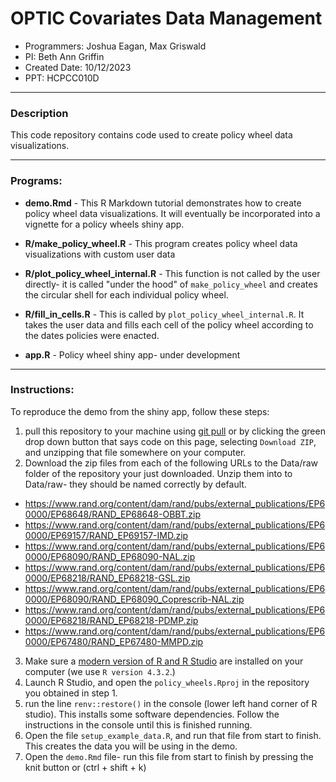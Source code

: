 
# OPTIC Covariates Data Management

* Programmers: Joshua Eagan, Max Griswald
* PI: Beth Ann Griffin
* Created Date: 10/12/2023
* PPT: HCPCC010D

---

### Description

This code repository contains code used to create policy wheel data visualizations.

---

### Programs:

* **demo.Rmd** - This R Markdown tutorial demonstrates how to create policy wheel data visualizations. It will eventually be incorporated into a vignette for a policy wheels shiny app.

* **R/make_policy_wheel.R** - This program creates policy wheel data visualizations with custom user data
* **R/plot_policy_wheel_internal.R** - This function is not called by the user directly- it is called "under the hood" of `make_policy_wheel` and creates the circular shell for each individual policy wheel.
* **R/fill_in_cells.R** - This is called by `plot_policy_wheel_internal.R`. It takes the user data and fills each cell of the policy wheel according to the dates policies were enacted.
* **app.R** - Policy wheel shiny app- under development

---

### Instructions:

To reproduce the demo from the shiny app, follow these steps:

1. pull this repository to your machine using [git pull](https://github.com/git-guides/git-pull) or by clicking the green drop down button that says code on this page, selecting `Download ZIP`, and unzipping that file somewhere on your computer.
2. Download the zip files from each of the following URLs to the Data/raw folder of the repository your just downloaded. Unzip them into to Data/raw- they should be named correctly by default.

* https://www.rand.org/content/dam/rand/pubs/external_publications/EP60000/EP68648/RAND_EP68648-OBBT.zip
* https://www.rand.org/content/dam/rand/pubs/external_publications/EP60000/EP69157/RAND_EP69157-IMD.zip
* https://www.rand.org/content/dam/rand/pubs/external_publications/EP60000/EP68090/RAND_EP68090-NAL.zip
* https://www.rand.org/content/dam/rand/pubs/external_publications/EP60000/EP68218/RAND_EP68218-GSL.zip
* https://www.rand.org/content/dam/rand/pubs/external_publications/EP60000/EP68090/RAND_EP68090_Coprescrib-NAL.zip
* https://www.rand.org/content/dam/rand/pubs/external_publications/EP60000/EP68218/RAND_EP68218-PDMP.zip
* https://www.rand.org/content/dam/rand/pubs/external_publications/EP60000/EP67480/RAND_EP67480-MMPD.zip

3. Make sure a [modern version of R and R Studio](https://posit.co/download/rstudio-desktop/) are installed on your computer (we use `R version 4.3.2`.) 
4. Launch R Studio, and open the `policy_wheels.Rproj` in the repository you obtained in step 1.
5. run the line `renv::restore()` in the console (lower left hand corner of R studio). This installs some software dependencies. Follow the instructions in the console until this is finished running.
6. Open the file `setup_example_data.R`, and run that file from start to finish. This creates the data you will be using in the demo. 
7. Open the `demo.Rmd` file- run this file from start to finish by pressing the knit button or (ctrl + shift + k)

